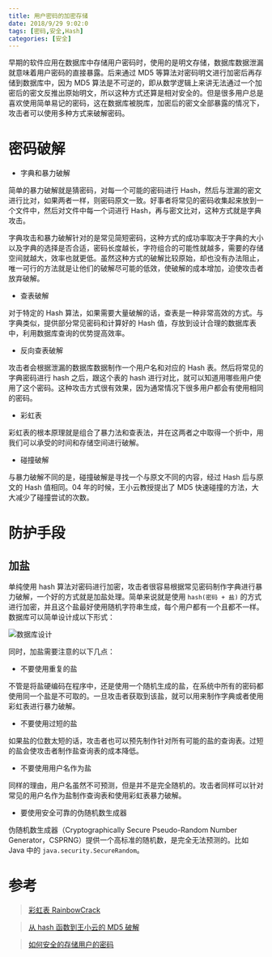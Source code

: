 ```yaml
---
title: 用户密码的加密存储
date: 2018/9/29 9:02:0
tags: [密码,安全,Hash]
categories: [安全]
---
```


早期的软件应用在数据库中存储用户密码时，使用的是明文存储，数据库数据泄漏就意味着用户密码的直接暴露。后来通过 MD5 等算法对密码明文进行加密后再存储到数据库中，因为 MD5 算法是不可逆的，即从数学逻辑上来讲无法通过一个加密后的密文反推出原始明文，所以这种方式还算是相对安全的。但是很多用户总是喜欢使用简单易记的密码，这在数据库被脱库，加密后的密文全部暴露的情况下，攻击者可以使用多种方式来破解密码。  

<!--more-->

# 密码破解
- 字典和暴力破解  

简单的暴力破解就是猜密码，对每一个可能的密码进行 Hash，然后与泄漏的密文进行比对，如果两者一样，则密码原文一致。好事者将常见的密码收集起来放到一个文件中，然后对文件中每一个词进行 Hash，再与密文比对，这种方式就是字典攻击。  

字典攻击和暴力破解针对的是常见简短密码，这种方式的成功率取决于字典的大小以及字典的选择是否合适，密码长度越长，字符组合的可能性就越多，需要的存储空间就越大，效率也就更低。虽然这种方式的破解比较原始，却也没有办法阻止，唯一可行的方法就是让他们的破解尽可能的低效，使破解的成本增加，迫使攻击者放弃破解。  

- 查表破解  

对于特定的 Hash 算法，如果需要大量破解的话，查表是一种非常高效的方式。与字典类似，提供部分常见密码和计算好的 Hash 值，存放到设计合理的数据库表中，利用数据库查询的优势提高效率。  

- 反向查表破解  

攻击者会根据泄漏的数据库数据制作一个用户名和对应的 Hash 表。然后将常见的字典密码进行 hash 之后，跟这个表的 hash 进行对比，就可以知道用哪些用户使用了这个密码。这种攻击方式很有效果，因为通常情况下很多用户都会有使用相同的密码。  

- 彩虹表  

彩虹表的根本原理就是组合了暴力法和查表法，并在这两者之中取得一个折中，用我们可以承受的时间和存储空间进行破解。  

- 碰撞破解  

与暴力破解不同的是，碰撞破解是寻找一个与原文不同的内容，经过 Hash 后与原文的 Hash 值相同。04 年的时候，王小云教授提出了 MD5 快速碰撞的方法，大大减少了碰撞尝试的次数。

# 防护手段

## 加盐
单纯使用 hash 算法对密码进行加密，攻击者很容易根据常见密码制作字典进行暴力破解，一个好的方式就是加盐处理。简单来说就是使用 `hash(密码 + 盐)` 的方式进行加密，并且这个盐最好使用随机字符串生成，每个用户都有一个且都不一样。数据库可以简单设计成以下形式：  

![数据库设计](https://cdn.jsdelivr.net/gh/nekolr/image-hosting@201911242020/2018/09/29/8LV.png)

同时，加盐需要注意的以下几点：  

- 不要使用重复的盐  

不管是将盐硬编码在程序中，还是使用一个随机生成的盐，在系统中所有的密码都使用同一个盐是不可取的。一旦攻击者获取到该盐，就可以用来制作字典或者使用彩虹表进行暴力破解。  
- 不要使用过短的盐  

如果盐的位数太短的话，攻击者也可以预先制作针对所有可能的盐的查询表。过短的盐会使攻击者制作盐查询表的成本降低。  

- 不要使用用户名作为盐  

同样的理由，用户名虽然不可预测，但是并不是完全随机的。攻击者同样可以针对常见的用户名作为盐制作查询表和使用彩虹表暴力破解。  

- 要使用安全可靠的伪随机数生成器  

伪随机数生成器（Cryptographically Secure Pseudo-Random Number Generator，CSPRNG）提供一个高标准的随机数，是完全无法预测的。比如 Java 中的 `java.security.SecureRandom`。  

# 参考

> [彩虹表 RainbowCrack](http://www.project-rainbowcrack.com)

> [从 hash 函数到王小云的 MD5 破解](https://my.oschina.net/GeorgeSu/blog/464966)

> [如何安全的存储用户的密码](http://www.freebuf.com/articles/web/28527.html)
